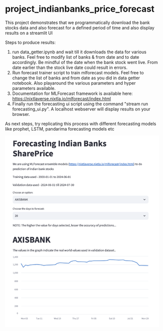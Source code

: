 # project_indianbanks_price_forecast
This project demonstrates that we programmatically download the bank stocks data and also forecast for a defined period of time and also display results on a streamlit UI

Steps to produce results:
1. run data_getter.ipynb and wait till it downloads the data for various banks. Feel free to modify list of banks & from date and to date accordingly. Be mindful of the date when the bank stock went live. From date earlier than the stock live date could result in errors.
2. Run forecast trainer script to train mlforecast models. Feel free to change the list of banks and from date as you did in data getter notebook. Also playaround the various parameters and hyper parameters available.
3. Documentation for MLForecast framework is available here: https://nixtlaverse.nixtla.io/mlforecast/index.html
4. Finally run the forecasting ui script using the command "stream run forecasting_ui.py". A localhost webserver will display results on your browser.

As next steps, try replicating this process with different forecasting models like prophet, LSTM, pandarima forecasting models etc

![forecasting_1](https://github.com/sadiqgpasha/project_indianbanks_price_forecast/blob/main/screenshot1.png)

